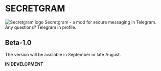 # **SECRETGRAM**
![Secretgram logo](https://raw.githubusercontent.com/Andeoforce/secretgram/refs/heads/main/icon.ico "Secretgram logo")
Secretgram - a mod for secure messaging in Telegram.
Any questions? Telegram in profile.
## Beta-1.0 ##
The version will be available in September or late August.

**IN DEVELOPMENT**
